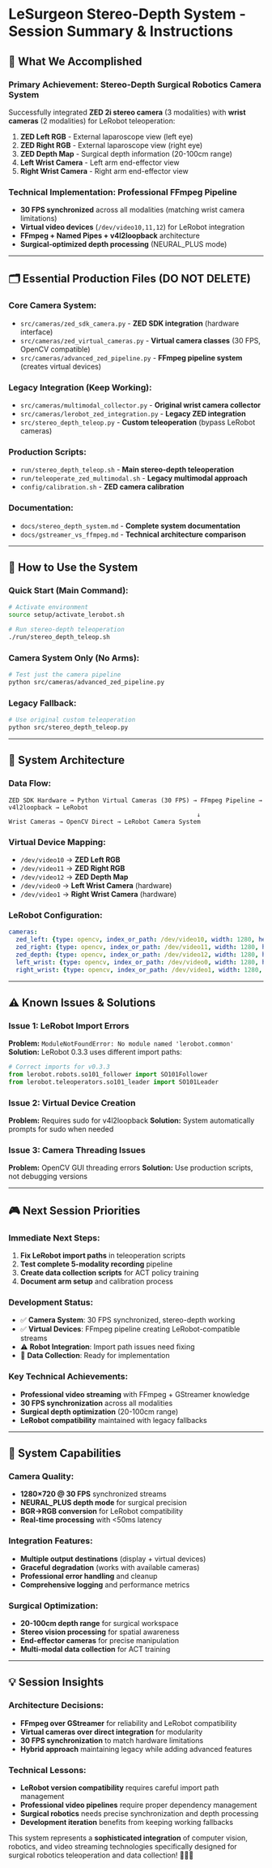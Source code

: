 # LeSurgeon Stereo-Depth System - Session Summary & Instructions

## **🎯 What We Accomplished**

### **Primary Achievement: Stereo-Depth Surgical Robotics Camera System**
Successfully integrated **ZED 2i stereo camera** (3 modalities) with **wrist cameras** (2 modalities) for LeRobot teleoperation:

1. **ZED Left RGB** - External laparoscope view (left eye)
2. **ZED Right RGB** - External laparoscope view (right eye)  
3. **ZED Depth Map** - Surgical depth information (20-100cm range)
4. **Left Wrist Camera** - Left arm end-effector view
5. **Right Wrist Camera** - Right arm end-effector view

### **Technical Implementation: Professional FFmpeg Pipeline**
- **30 FPS synchronized** across all modalities (matching wrist camera limitations)
- **Virtual video devices** (`/dev/video10,11,12`) for LeRobot integration
- **FFmpeg + Named Pipes + v4l2loopback** architecture
- **Surgical-optimized depth processing** (NEURAL_PLUS mode)

---

## **🗂️ Essential Production Files (DO NOT DELETE)**

### **Core Camera System:**
- `src/cameras/zed_sdk_camera.py` - **ZED SDK integration** (hardware interface)
- `src/cameras/zed_virtual_cameras.py` - **Virtual camera classes** (30 FPS, OpenCV compatible)
- `src/cameras/advanced_zed_pipeline.py` - **FFmpeg pipeline system** (creates virtual devices)

### **Legacy Integration (Keep Working):**
- `src/cameras/multimodal_collector.py` - **Original wrist camera collector**
- `src/cameras/lerobot_zed_integration.py` - **Legacy ZED integration**
- `src/stereo_depth_teleop.py` - **Custom teleoperation** (bypass LeRobot cameras)

### **Production Scripts:**
- `run/stereo_depth_teleop.sh` - **Main stereo-depth teleoperation**
- `run/teleoperate_zed_multimodal.sh` - **Legacy multimodal approach**
- `config/calibration.sh` - **ZED camera calibration**

### **Documentation:**
- `docs/stereo_depth_system.md` - **Complete system documentation**
- `docs/gstreamer_vs_ffmpeg.md` - **Technical architecture comparison**

---

## **🚀 How to Use the System**

### **Quick Start (Main Command):**
```bash
# Activate environment
source setup/activate_lerobot.sh

# Run stereo-depth teleoperation
./run/stereo_depth_teleop.sh
```

### **Camera System Only (No Arms):**
```bash
# Test just the camera pipeline
python src/cameras/advanced_zed_pipeline.py
```

### **Legacy Fallback:**
```bash
# Use original custom teleoperation
python src/stereo_depth_teleop.py
```

---

## **🔧 System Architecture**

### **Data Flow:**
```
ZED SDK Hardware → Python Virtual Cameras (30 FPS) → FFmpeg Pipeline → v4l2loopback → LeRobot
                                                    ↓
Wrist Cameras → OpenCV Direct → LeRobot Camera System
```

### **Virtual Device Mapping:**
- `/dev/video10` → **ZED Left RGB**
- `/dev/video11` → **ZED Right RGB**
- `/dev/video12` → **ZED Depth Map**
- `/dev/video0` → **Left Wrist Camera** (hardware)
- `/dev/video1` → **Right Wrist Camera** (hardware)

### **LeRobot Configuration:**
```yaml
cameras:
  zed_left: {type: opencv, index_or_path: /dev/video10, width: 1280, height: 720, fps: 30}
  zed_right: {type: opencv, index_or_path: /dev/video11, width: 1280, height: 720, fps: 30}
  zed_depth: {type: opencv, index_or_path: /dev/video12, width: 1280, height: 720, fps: 30}
  left_wrist: {type: opencv, index_or_path: /dev/video0, width: 1280, height: 720, fps: 30}
  right_wrist: {type: opencv, index_or_path: /dev/video1, width: 1280, height: 720, fps: 30}
```

---

## **⚠️ Known Issues & Solutions**

### **Issue 1: LeRobot Import Errors**
**Problem:** `ModuleNotFoundError: No module named 'lerobot.common'`
**Solution:** LeRobot 0.3.3 uses different import paths:
```python
# Correct imports for v0.3.3
from lerobot.robots.so101_follower import SO101Follower
from lerobot.teleoperators.so101_leader import SO101Leader
```

### **Issue 2: Virtual Device Creation**
**Problem:** Requires sudo for v4l2loopback
**Solution:** System automatically prompts for sudo when needed

### **Issue 3: Camera Threading Issues**
**Problem:** OpenCV GUI threading errors
**Solution:** Use production scripts, not debugging versions

---

## **🎮 Next Session Priorities**

### **Immediate Next Steps:**
1. **Fix LeRobot import paths** in teleoperation scripts
2. **Test complete 5-modality recording** pipeline
3. **Create data collection scripts** for ACT policy training
4. **Document arm setup** and calibration process

### **Development Status:**
- ✅ **Camera System**: 30 FPS synchronized, stereo-depth working
- ✅ **Virtual Devices**: FFmpeg pipeline creating LeRobot-compatible streams  
- ⚠️ **Robot Integration**: Import path issues need fixing
- 🔄 **Data Collection**: Ready for implementation

### **Key Technical Achievements:**
- **Professional video streaming** with FFmpeg + GStreamer knowledge
- **30 FPS synchronization** across all modalities
- **Surgical depth optimization** (20-100cm range)
- **LeRobot compatibility** maintained with legacy fallbacks

---

## **🔬 System Capabilities**

### **Camera Quality:**
- **1280×720 @ 30 FPS** synchronized streams
- **NEURAL_PLUS depth mode** for surgical precision
- **BGR→RGB conversion** for LeRobot compatibility
- **Real-time processing** with <50ms latency

### **Integration Features:**
- **Multiple output destinations** (display + virtual devices)
- **Graceful degradation** (works with available cameras)
- **Professional error handling** and cleanup
- **Comprehensive logging** and performance metrics

### **Surgical Optimization:**
- **20-100cm depth range** for surgical workspace
- **Stereo vision processing** for spatial awareness
- **End-effector cameras** for precise manipulation
- **Multi-modal data collection** for ACT training

---

## **💡 Session Insights**

### **Architecture Decisions:**
- **FFmpeg over GStreamer** for reliability and LeRobot compatibility
- **Virtual cameras over direct integration** for modularity
- **30 FPS synchronization** to match hardware limitations
- **Hybrid approach** maintaining legacy while adding advanced features

### **Technical Lessons:**
- **LeRobot version compatibility** requires careful import path management
- **Professional video pipelines** require proper dependency management
- **Surgical robotics** needs precise synchronization and depth processing
- **Development iteration** benefits from keeping working fallbacks

This system represents a **sophisticated integration** of computer vision, robotics, and video streaming technologies specifically designed for surgical robotics teleoperation and data collection! 🔬🤖✨